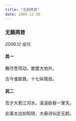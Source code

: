 ```yaml
---
title: "无题两首"
date: 2006-12-30
---
```


### 无题两首

*2006.12 绥化*

#### 其一

舞尽苍穹动，歌罢大地升。

古今谁敌我，十七纵情翁。


#### 其二

吾才大若江河水，滚滚欲吞一掌天。

此事太白如知晓，大唐诗仙定无颜。
